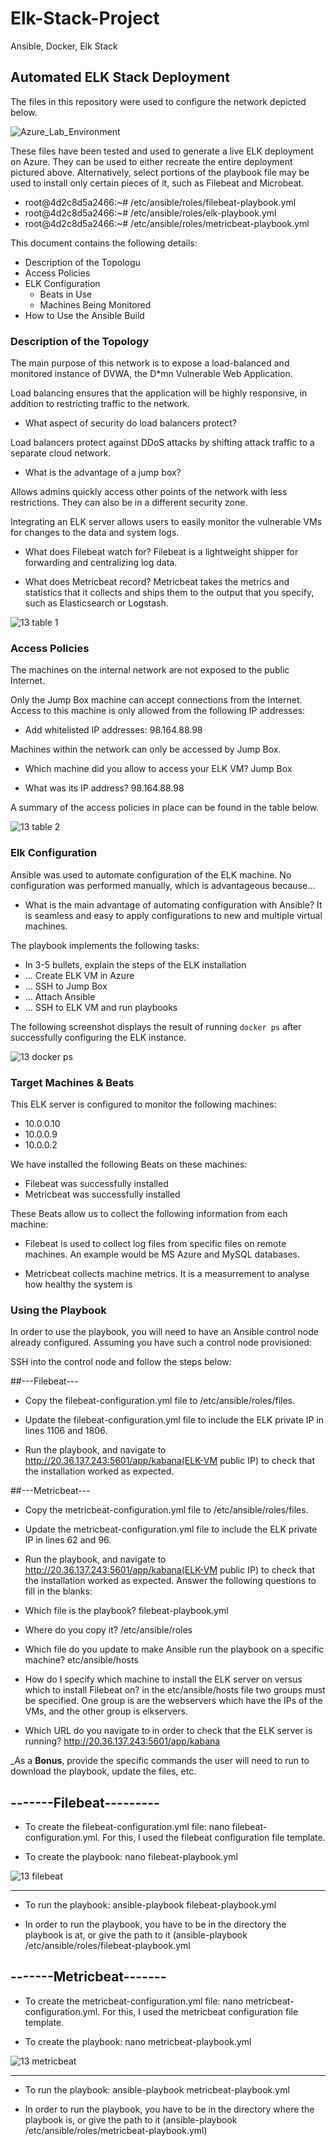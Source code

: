 # Elk-Stack-Project
Ansible, Docker, Elk Stack
## Automated ELK Stack Deployment

The files in this repository were used to configure the network depicted below.

![Azure_Lab_Environment](https://user-images.githubusercontent.com/80214918/110512134-8f3fbc00-80ca-11eb-917b-6a555fa3a71c.png)

These files have been tested and used to generate a live ELK deployment on Azure. They can be used to either recreate the entire deployment pictured above. Alternatively, select portions of the playbook file may be used to install only certain pieces of it, such as Filebeat and Microbeat.

 - root@4d2c8d5a2466:~# /etc/ansible/roles/filebeat-playbook.yml
 - root@4d2c8d5a2466:~# /etc/ansible/roles/elk-playbook.yml
 - root@4d2c8d5a2466:~# /etc/ansible/roles/metricbeat-playbook.yml

This document contains the following details:
- Description of the Topologu
- Access Policies
- ELK Configuration
  - Beats in Use
  - Machines Being Monitored
- How to Use the Ansible Build


### Description of the Topology

The main purpose of this network is to expose a load-balanced and monitored instance of DVWA, the D*mn Vulnerable Web Application.

Load balancing ensures that the application will be highly responsive, in addition to restricting traffic to the network.

- What aspect of security do load balancers protect? 

Load balancers protect against DDoS attacks by shifting attack traffic to a separate cloud network.

- What is the advantage of a jump box?

Allows admins quickly access other points of the network with less restrictions. They can also be in a different security zone.

Integrating an ELK server allows users to easily monitor the vulnerable VMs for changes to the data and system logs.

- What does Filebeat watch for? Filebeat is a lightweight shipper for forwarding and centralizing log data.

- What does Metricbeat record? Metricbeat takes the metrics and statistics that it collects and ships them to the output that you specify, such as Elasticsearch or Logstash.

![13 table 1](https://user-images.githubusercontent.com/80214918/110512938-505e3600-80cb-11eb-9f3a-d9c5f3632b0e.png)

### Access Policies

The machines on the internal network are not exposed to the public Internet. 

Only the Jump Box machine can accept connections from the Internet. Access to this machine is only allowed from the following IP addresses:

- Add whitelisted IP addresses: 98.164.88.98

Machines within the network can only be accessed by Jump Box.

- Which machine did you allow to access your ELK VM? Jump Box

- What was its IP address? 98.164.88.98

A summary of the access policies in place can be found in the table below.

![13 table 2](https://user-images.githubusercontent.com/80214918/110513126-7edc1100-80cb-11eb-8143-60b0372f6763.png)

### Elk Configuration

Ansible was used to automate configuration of the ELK machine. No configuration was performed manually, which is advantageous because...

- What is the main advantage of automating configuration with Ansible? It is seamless and easy to apply configurations to new and multiple virtual machines. 

The playbook implements the following tasks:
- In 3-5 bullets, explain the steps of the ELK installation
- ... Create ELK VM in Azure
- ... SSH to Jump Box
- ... Attach Ansible 
- ... SSH to ELK VM and run playbooks

The following screenshot displays the result of running `docker ps` after successfully configuring the ELK instance.

![13 docker ps](https://user-images.githubusercontent.com/80214918/110513200-95826800-80cb-11eb-9567-5966051e52a8.PNG)

### Target Machines & Beats
This ELK server is configured to monitor the following machines:
- 10.0.0.10
- 10.0.0.9
- 10.0.0.2

We have installed the following Beats on these machines:
- Filebeat was successfully installed
- Metricbeat was successfully installed

These Beats allow us to collect the following information from each machine:

- Filebeat is used to collect log files from specific files on remote machines. An example would be MS Azure and MySQL databases. 

- Metricbeat collects machine metrics. It is a measurrement to analyse how healthy the system is

### Using the Playbook
In order to use the playbook, you will need to have an Ansible control node already configured. Assuming you have such a control node provisioned: 

SSH into the control node and follow the steps below:

##---Filebeat---

- Copy the filebeat-configuration.yml file to /etc/ansible/roles/files.

- Update the filebeat-configuration.yml file to include the ELK private IP in lines 1106 and 1806.

- Run the playbook, and navigate to http://20.36.137.243:5601/app/kabana(ELK-VM public IP) to check that the installation worked as expected.

##---Metricbeat---

- Copy the metricbeat-configuration.yml file to /etc/ansible/roles/files.

- Update the metricbeat-configuration.yml file to include the ELK private IP in lines 62 and 96.

- Run the playbook, and navigate to http://20.36.137.243:5601/app/kabana(ELK-VM public IP) to check that the installation worked as expected.
Answer the following questions to fill in the blanks:
- Which file is the playbook? filebeat-playbook.yml

- Where do you copy it? /etc/ansible/roles

- Which file do you update to make Ansible run the playbook on a specific machine? etc/ansible/hosts

- How do I specify which machine to install the ELK server on versus which to install Filebeat on? in the etc/ansible/hosts file two groups must be specified. One group is are the webservers which have the IPs of the VMs, and the other group is elkservers.

- Which URL do you navigate to in order to check that the ELK server is running? http://20.36.137.243:5601/app/kabana

_As a **Bonus**, provide the specific commands the user will need to run to download the playbook, update the files, etc.

## -------Filebeat---------

- To create the filebeat-configuration.yml file: nano filebeat-configuration.yml. For this, I used the filebeat configuration file template.

- To create the playbook: nano filebeat-playbook.yml

![13 filebeat](https://user-images.githubusercontent.com/80214918/110514952-7684d580-80cd-11eb-979d-b8874c929d98.png)
        
---
- To run the playbook: ansible-playbook filebeat-playbook.yml

* In order to run the playbook, you have to be in the directory the playbook is at, or give the path to it (ansible-playbook /etc/ansible/roles/filebeat-playbook.yml

## -------Metricbeat-------

- To create the metricbeat-configuration.yml file: nano metricbeat-configuration.yml. For this, I used the metricbeat configuration file template.

- To create the playbook: nano metricbeat-playbook.yml

![13 metricbeat](https://user-images.githubusercontent.com/80214918/110515058-95836780-80cd-11eb-8dac-d2eec9de7600.png)

   ---
   
   - To run the playbook: ansible-playbook metricbeat-playbook.yml
   
   * In order to run the playbook, you have to be in the directory where the playbook is, or give the path to it (ansible-playbook /etc/ansible/roles/metricbeat-playbook.yml)

